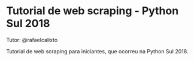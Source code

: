 <h1>Tutorial de web scraping - Python Sul 2018</h1>

Tutor: @rafaelcalixto

Tutorial de web scraping para iniciantes, que ocorreu na Python Sul 2018.
